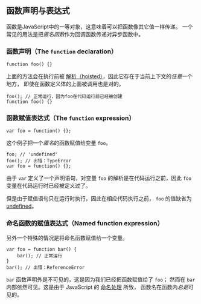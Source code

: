 ﻿## 函数声明与表达式

函数是JavaScript中的一等对象，这意味着可以把函数像其它值一样传递。
一个常见的用法是把*匿名函数*作为回调函数传递对异步函数中。

### 函数声明（The `function` declaration）

    function foo() {}

上面的方法会在执行前被 [解析（hoisted）](#scopes)，因此它存在于当前上下文的*任意*一个地方，
即使在函数定义体的上面被调用也是对的。 

    foo(); // 正常运行，因为foo在代码运行前已经被创建
    function foo() {}

### 函数赋值表达式（The `function` expression）

    var foo = function() {};

这个例子把一个*匿名*的函数赋值给变量 `foo`。

    foo; // 'undefined'
    foo(); // 出错：TypeError
    var foo = function() {};

由于 `var` 定义了一个声明语句，对变量 `foo` 的解析是在代码运行之前，因此 `foo` 变量在代码运行时已经被定义过了。

但是由于赋值语句只在运行时执行，因此在相应代码执行之前， `foo` 的值缺省为 [undefined](#undefined)。

### 命名函数的赋值表达式（Named function expression）

另外一个特殊的情况是将命名函数赋值给一个变量。

    var foo = function bar() {
        bar(); // 正常运行
    }
    bar(); // 出错：ReferenceError

`bar` 函数声明外是不可见的，这是因为我们已经把函数赋值给了 `foo`；
然而在 `bar` 内部依然可见。这是由于 JavaScript 的 [命名处理](#scopes) 所致，
函数名在函数内*总是*可见的。


[30]: http://cnblogs.com/sanshi/
